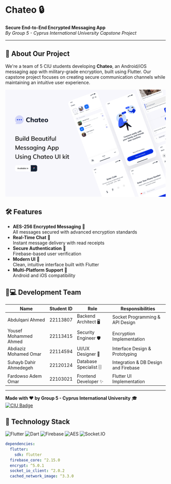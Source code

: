# Chateo 🔒

**Secure End-to-End Encrypted Messaging App**  
*By Group 5 - Cyprus International University Capstone Project*

---

## 📱 About Our Project
We're a team of 5 CIU students developing **Chateo**, an Android/iOS messaging app with military-grade encryption, built using Flutter. Our capstone project focuses on creating secure communication channels while maintaining an intuitive user experience.

![img.png](img.png)

## 🛠️ Features
- **AES-256 Encrypted Messaging** 🔐  
  All messages secured with advanced encryption standards
- **Real-Time Chat** 💬  
  Instant message delivery with read receipts
- **Secure Authentication** 🔑  
  Firebase-based user verification
- **Modern UI** 🎨  
  Clean, intuitive interface built with Flutter
- **Multi-Platform Support** 📱  
  Android and iOS compatibility

## 🧑💻 Development Team
| Name                  | Student ID | Role                     | Responsibilities                |
|-----------------------|------------|--------------------------|---------------------------------|
| Abdulqani Ahmed       | 22113807   | Backend Architect 🖥️    | Socket Programming & API Design |
| Yousef Mohammed Ahmed | 22113415   | Security Engineer 🛡️    | Encryption Implementation       |
| Abdiaziz Mohamed Omar | 22114594   | UI/UX Designer 🎯        | Interface Design & Prototyping  
| Suhayb Dahir Ahmedegeh| 22120124   | Database Specialist 🗄️  | Integration & DB Design and Firebase |
| Fardowso Adem Omar    | 22103021   | Frontend Developer ✨     | Flutter UI Implementation       |

---

**Made with ❤️ by Group 5 - Cyprus International University** 🎓  
[![CIU Badge](https://img.shields.io/badge/CIU-Cyprus_International_University-blue)](https://www.ciu.edu.tr/)
## 🔧 Technology Stack
![Flutter](https://img.shields.io/badge/Flutter-02569B?style=flat&logo=flutter&logoColor=white)
![Dart](https://img.shields.io/badge/Dart-0175C2?style=flat&logo=dart&logoColor=white)
![Firebase](https://img.shields.io/badge/Firebase-FFCA28?style=flat&logo=firebase&logoColor=black)
![AES](https://img.shields.io/badge/Encryption-AES256-blue)
![Socket.IO](https://img.shields.io/badge/Socket.IO-010101?style=flat&logo=socket.io)

```yaml
dependencies:
  flutter: 
    sdk: flutter
  firebase_core: ^2.15.0
  encrypt: ^5.0.1
  socket_io_client: ^2.0.2
  cached_network_image: ^3.3.0